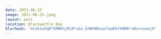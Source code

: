 ```yaml
---
date: 2021-06-25
image: 2021-06-25.jpeg
layout: post
location: Blackwattle Bay
blurhash: "eLGktoVqR*EMNH%jRiR*xGs.E4WYWUxaofwaRkfkNHR*xBs+soaejH"
---
```



